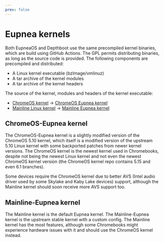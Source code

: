 ```yaml
---
prev: false
---
```


# Eupnea kernels

Both EupneaOS and Depthboot use the same precompiled kernel binaries, which are build using GitHub Actions.
The GPL permits distributing binaries, as long as the source code is provided. The following components are precompiled
and distributed:

* A Linux kernel executable (bzImage/vmlinuz)
* A tar archive of the kernel modules
* A tar archive of the kernel headers

The source of the kernel, modules and headers of the kernel executable:

* [ChromeOS kernel](https://chromium.googlesource.com/chromiumos/third_party/kernel)
  -> [ChromeOS Eupnea kernel](https://github.com/eupnea-linux/chromeos-kernel)
* [Mainline Linux kernel](https://github.com/torvalds/linux)
  -> [Mainline Eupnea kernel](https://github.com/eupnea-linux/mainline-kernel)

## ChromeOS-Eupnea kernel

The ChromeOS-Eupnea kernel is a slightly modified version of the ChromeOS 5.10 kernel, which itself is a modified
version of the upstream 5.10 Linux kernel with some backported patches from newer kernel versions. The ChromeOS kernel
is the newest kernel used in Chromebooks, despite not being the newest Linux kernel and not even the newest ChromeOS
kernel version (the ChromeOS kernel repo contains 5.15 and even 6.1 branches).

Some devices require the ChromeOS kernel due to better AVS (Intel audio driver used by some Skylake and Kaby Lake
devices) support, although the Mainline kernel should soon receive more AVS support too.

## Mainline-Eupnea kernel

The Mainline kernel is the default Eupnea kernel.
The Mainline-Eupnea kernel is the upstream stable kernel with a custom config. The Mainline kernel has the most
features, although some Chromebooks might experience hardware issues with it and should use the ChromeOS kernel instead.
